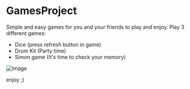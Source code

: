# GamesProject
Simple and easy games for you and your friends to play and enjoy.
Play 3 different games:
- Dice (press refresh button in game)
- Drum Kit (Party time)
- Simon game (It's time to check your memory)


![image](https://user-images.githubusercontent.com/69501634/175565183-14333b8c-6840-4826-bc4f-bccc762d592f.png)

enjoy ;)
